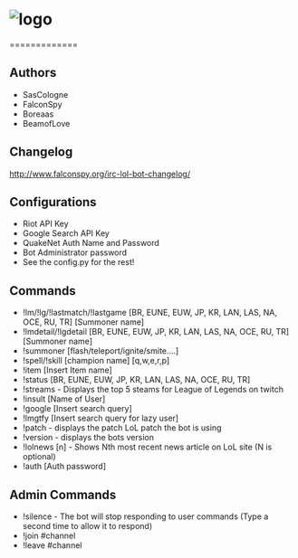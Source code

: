 # ![logo](http://i.imgur.com/MR1rEop.png)
=============


## Authors
* SasCologne
* FalconSpy
* Boreaas
* BeamofLove

## Changelog
http://www.falconspy.org/irc-lol-bot-changelog/

## Configurations
* Riot API Key
* Google Search API Key
* QuakeNet Auth Name and Password
* Bot Administrator password
* See the config.py for the rest!

## Commands
* !lm/!lg/!lastmatch/!lastgame [BR, EUNE, EUW, JP, KR, LAN, LAS, NA, OCE, RU, TR] [Summoner name]
* !lmdetail/!lgdetail [BR, EUNE, EUW, JP, KR, LAN, LAS, NA, OCE, RU, TR] [Summoner name]
* !summoner [flash/teleport/ignite/smite....]
* !spell/!skill [champion name] [q,w,e,r,p]
* !item [Insert Item name]
* !status [BR, EUNE, EUW, JP, KR, LAN, LAS, NA, OCE, RU, TR]
* !streams  - Displays the top 5 steams for League of Legends on twitch
* !insult [Name of User]
* !google [Insert search query]
* !lmgtfy [Insert search query for lazy user]
* !patch - displays the patch LoL patch the bot is using
* !version - displays the bots version
* !lolnews [n] - Shows Nth most recent news article on LoL site (N is optional)
* !auth [Auth password]

## Admin Commands
* !silence - The bot will stop responding to user commands (Type a second time to allow it to respond)
* !join #channel
* !leave #channel